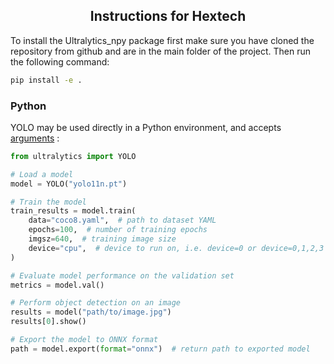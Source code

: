 ## <div align="center">Instructions for Hextech</div>

To install the Ultralytics_npy package first make sure you have cloned the repository from github and are in the main folder of the project. Then run the following command:

```bash
pip install -e .
```

### Python

YOLO may be used directly in a Python environment, and accepts [arguments](https://docs.ultralytics.com/usage/cfg/) :

```python
from ultralytics import YOLO

# Load a model
model = YOLO("yolo11n.pt")

# Train the model
train_results = model.train(
    data="coco8.yaml",  # path to dataset YAML
    epochs=100,  # number of training epochs
    imgsz=640,  # training image size
    device="cpu",  # device to run on, i.e. device=0 or device=0,1,2,3 or device=cpu
)

# Evaluate model performance on the validation set
metrics = model.val()

# Perform object detection on an image
results = model("path/to/image.jpg")
results[0].show()

# Export the model to ONNX format
path = model.export(format="onnx")  # return path to exported model
```




